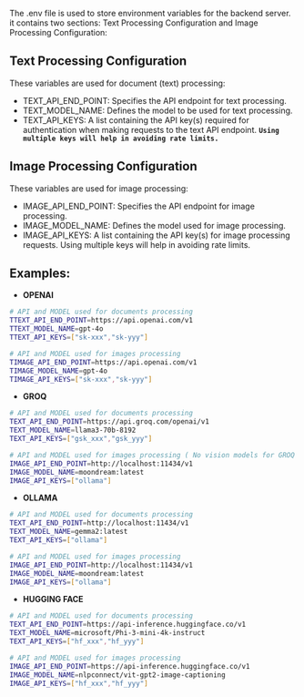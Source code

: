 The .env file is used to store environment variables for the backend server. it contains two sections: Text Processing Configuration and Image Processing Configuration:

## Text Processing Configuration

These variables are used for document (text) processing:

- TEXT_API_END_POINT: Specifies the API endpoint for text processing.
- TEXT_MODEL_NAME: Defines the model to be used for text processing.
- TEXT_API_KEYS: A list containing the API key(s) required for authentication when making requests to the text API
  endpoint. **`Using multiple keys will help in avoiding rate limits.`**

## Image Processing Configuration

These variables are used for image processing:

- IMAGE_API_END_POINT: Specifies the API endpoint for image processing.
- IMAGE_MODEL_NAME: Defines the model used for image processing.
- IMAGE_API_KEYS: A list containing the API key(s) for image processing requests. Using multiple keys will help in avoiding rate limits.


## Examples:

- **OPENAI**
```bash
# API and MODEL used for documents processing
TTEXT_API_END_POINT=https://api.openai.com/v1
TTEXT_MODEL_NAME=gpt-4o
TTEXT_API_KEYS=["sk-xxx","sk-yyy"]

# API and MODEL used for images processing
TIMAGE_API_END_POINT=https://api.openai.com/v1
TIMAGE_MODEL_NAME=gpt-4o
TIMAGE_API_KEYS=["sk-xxx","sk-yyy"]
```

- **GROQ**
```bash
# API and MODEL used for documents processing
TEXT_API_END_POINT=https://api.groq.com/openai/v1
TEXT_MODEL_NAME=llama3-70b-8192
TEXT_API_KEYS=["gsk_xxx","gsk_yyy"]

# API and MODEL used for images processing ( No vision models for GROQ yet)
IMAGE_API_END_POINT=http://localhost:11434/v1
IMAGE_MODEL_NAME=moondream:latest
IMAGE_API_KEYS=["ollama"]
```

- **OLLAMA**
```bash
# API and MODEL used for documents processing
TEXT_API_END_POINT=http://localhost:11434/v1
TEXT_MODEL_NAME=gemma2:latest
TEXT_API_KEYS=["ollama"]

# API and MODEL used for images processing
IMAGE_API_END_POINT=http://localhost:11434/v1
IMAGE_MODEL_NAME=moondream:latest
IMAGE_API_KEYS=["ollama"]
```


- **HUGGING FACE**
```bash
# API and MODEL used for documents processing
TEXT_API_END_POINT=https://api-inference.huggingface.co/v1
TEXT_MODEL_NAME=microsoft/Phi-3-mini-4k-instruct
TEXT_API_KEYS=["hf_xxx","hf_yyy"]

# API and MODEL used for images processing
IMAGE_API_END_POINT=https://api-inference.huggingface.co/v1
IMAGE_MODEL_NAME=nlpconnect/vit-gpt2-image-captioning
IMAGE_API_KEYS=["hf_xxx","hf_yyy"]
```